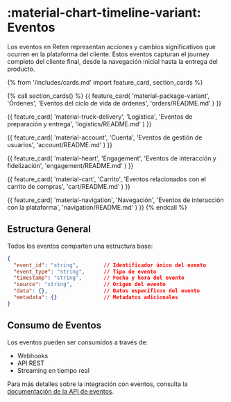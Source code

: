 # :material-chart-timeline-variant: Eventos

Los eventos en Reten representan acciones y cambios significativos que ocurren en la plataforma del cliente. Estos eventos capturan el journey completo del cliente final, desde la navegación inicial hasta la entrega del producto.

{% from '/includes/cards.md' import feature_card, section_cards %}

{% call section_cards() %}
{{ feature_card(
    'material-package-variant',
    'Órdenes',
    'Eventos del ciclo de vida de órdenes',
    'orders/README.md'
) }}

{{ feature_card(
    'material-truck-delivery',
    'Logística',
    'Eventos de preparación y entrega',
    'logistics/README.md'
) }}

{{ feature_card(
    'material-account',
    'Cuenta',
    'Eventos de gestión de usuarios',
    'account/README.md'
) }}

{{ feature_card(
    'material-heart',
    'Engagement',
    'Eventos de interacción y fidelización',
    'engagement/README.md'
) }}

{{ feature_card(
    'material-cart',
    'Carrito',
    'Eventos relacionados con el carrito de compras',
    'cart/README.md'
) }}

{{ feature_card(
    'material-navigation',
    'Navegación',
    'Eventos de interacción con la plataforma',
    'navigation/README.md'
) }}
{% endcall %}

## Estructura General

Todos los eventos comparten una estructura base:

```json
{
  "event_id": "string",        // Identificador único del evento
  "event_type": "string",      // Tipo de evento
  "timestamp": "string",       // Fecha y hora del evento
  "source": "string",          // Origen del evento
  "data": {},                  // Datos específicos del evento
  "metadata": {}               // Metadatos adicionales
}
```

## Consumo de Eventos

Los eventos pueden ser consumidos a través de:
- Webhooks
- API REST
- Streaming en tiempo real

Para más detalles sobre la integración con eventos, consulta la [documentación de la API de eventos](../integration/events_api.md). 